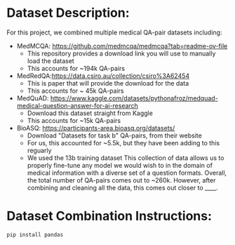 # Dataset Description:
For this project, we combined multiple medical QA-pair datasets including:
- MedMCQA: https://github.com/medmcqa/medmcqa?tab=readme-ov-file
    - This repository provides a download link you will use to manually load the dataset
    - This accounts for ~194k QA-pairs
- MedRedQA:https://data.csiro.au/collection/csiro%3A62454
    - This is paper that will provide the download for the data
    - This accounts for ~ 45k QA-pairs
- MedQuAD: https://www.kaggle.com/datasets/pythonafroz/medquad-medical-question-answer-for-ai-research
    - Download this dataset straight from Kaggle
    - This accounts for ~15k QA-pairs
- BioASQ: https://participants-area.bioasq.org/datasets/
    - Download "Datasets for task b"  QA-pairs, from their website
    - For us, this accounted for ~5.5k, but they have been adding to this reguarly
    - We used the 13b training dataset
This collection of data allows us to properly fine-tune any model we would wish to in the domain of medical information with a diverse set of a question formats. Overall, the total number of QA-pairs comes out to ~260k. However, after combining and cleaning all the data, this comes out closer to ____.

# Dataset Combination Instructions:
```
pip install pandas
```
